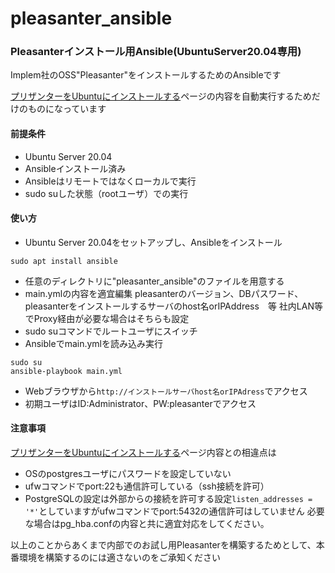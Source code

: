 # pleasanter_ansible
### Pleasanterインストール用Ansible(UbuntuServer20.04専用)

Implem社のOSS"Pleasanter"をインストールするためのAnsibleです

[プリザンターをUbuntuにインストールする](https://pleasanter.org/manual/getting-started-pleasanter-ubuntu "プリザンターをUbuntuにインストールする")ページの内容を自動実行するためだけのものになっています


#### 前提条件
- Ubuntu Server 20.04
- Ansibleインストール済み
- Ansibleはリモートではなくローカルで実行
- sudo suした状態（rootユーザ）での実行

#### 使い方
- Ubuntu Server 20.04をセットアップし、Ansibleをインストール
```
sudo apt install ansible
```
- 任意のディレクトリに"pleasanter_ansible"のファイルを用意する
- main.ymlの内容を適宜編集
pleasanterのバージョン、DBパスワード、pleasanterをインストールするサーバのhost名orIPAddress　等
社内LAN等でProxy経由が必要な場合はそちらも設定
- sudo suコマンドでルートユーザにスイッチ
- Ansibleでmain.ymlを読み込み実行
```
sudo su
ansible-playbook main.yml
```
- Webブラウザから```http://インストールサーバhost名orIPAdress```でアクセス
- 初期ユーザはID:Administrator、PW:pleasanterでアクセス

#### 注意事項
[プリザンターをUbuntuにインストールする](https://pleasanter.org/manual/getting-started-pleasanter-ubuntu "プリザンターをUbuntuにインストールする")ページ内容との相違点は
- OSのpostgresユーザにパスワードを設定していない
- ufwコマンドでport:22も通信許可している（ssh接続を許可）
- PostgreSQLの設定は外部からの接続を許可する設定```listen_addresses = '*'```としていますがufwコマンドでport:5432の通信許可はしていません
必要な場合はpg_hba.confの内容と共に適宜対応をしてください。

以上のことからあくまで内部でのお試し用Pleasanterを構築するためとして、本番環境を構築するのには適さないのをご承知ください

